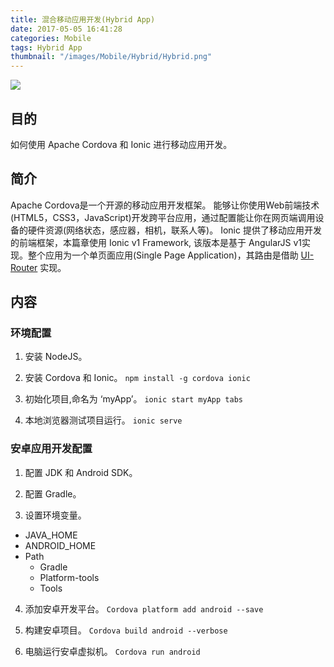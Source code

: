 ```yaml
---
title: 混合移动应用开发(Hybrid App)
date: 2017-05-05 16:41:28
categories: Mobile
tags: Hybrid App
thumbnail: "/images/Mobile/Hybrid/Hybrid.png"
---
```

![](/images/Mobile/Hybrid/Hybrid.png)

## 目的
如何使用 Apache Cordova 和 Ionic 进行移动应用开发。

<!--more-->

## 简介
Apache Cordova是一个开源的移动应用开发框架。
能够让你使用Web前端技术(HTML5，CSS3，JavaScript)开发跨平台应用，通过配置能让你在网页端调用设备的硬件资源(网络状态，感应器，相机，联系人等)。
Ionic 提供了移动应用开发的前端框架，本篇章使用 Ionic v1 Framework, 该版本是基于 AngularJS v1实现。整个应用为一个单页面应用(Single Page Application)，其路由是借助 [UI-Router](https://ui-router.github.io/) 实现。

## 内容

### 环境配置
1. 安装 NodeJS。

2. 安装 Cordova 和 Ionic。
  `npm install -g cordova ionic`

3. 初始化项目,命名为 ‘myApp’。
  `ionic start myApp tabs`

4. 本地浏览器测试项目运行。
  `ionic serve`

### 安卓应用开发配置
1. 配置 JDK 和 Android SDK。

2. 配置 Gradle。

3. 设置环境变量。
  + JAVA_HOME
  + ANDROID_HOME
  + Path
    + Gradle
    + Platform-tools
    + Tools

4. 添加安卓开发平台。
  `Cordova platform add android --save`

5. 构建安卓项目。
  `Cordova build android --verbose`

6. 电脑运行安卓虚拟机。
  `Cordova run android`
